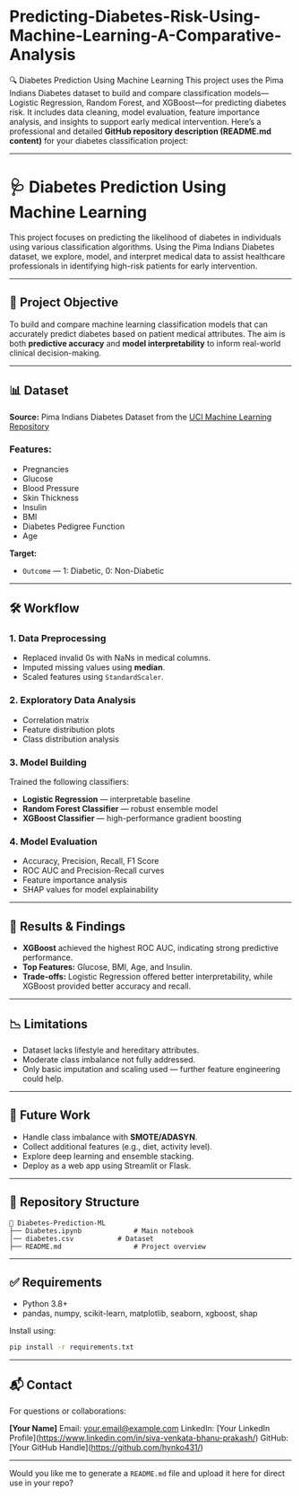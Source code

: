 # Predicting-Diabetes-Risk-Using-Machine-Learning-A-Comparative-Analysis
🔍 Diabetes Prediction Using Machine Learning This project uses the Pima Indians Diabetes dataset to build and compare classification models—Logistic Regression, Random Forest, and XGBoost—for predicting diabetes risk. It includes data cleaning, model evaluation, feature importance analysis, and insights to support early medical intervention.
Here’s a professional and detailed **GitHub repository description (README.md content)** for your diabetes classification project:

---

# 🩺 Diabetes Prediction Using Machine Learning

This project focuses on predicting the likelihood of diabetes in individuals using various classification algorithms. Using the Pima Indians Diabetes dataset, we explore, model, and interpret medical data to assist healthcare professionals in identifying high-risk patients for early intervention.

---

## 🚀 Project Objective

To build and compare machine learning classification models that can accurately predict diabetes based on patient medical attributes. The aim is both **predictive accuracy** and **model interpretability** to inform real-world clinical decision-making.

---

## 📊 Dataset

**Source:** Pima Indians Diabetes Dataset from the [UCI Machine Learning Repository](https://www.kaggle.com/datasets/uciml/pima-indians-diabetes-database)

### Features:

* Pregnancies
* Glucose
* Blood Pressure
* Skin Thickness
* Insulin
* BMI
* Diabetes Pedigree Function
* Age

**Target:**

* `Outcome` — 1: Diabetic, 0: Non-Diabetic

---

## 🛠️ Workflow

### 1. **Data Preprocessing**

* Replaced invalid 0s with NaNs in medical columns.
* Imputed missing values using **median**.
* Scaled features using `StandardScaler`.

### 2. **Exploratory Data Analysis**

* Correlation matrix
* Feature distribution plots
* Class distribution analysis

### 3. **Model Building**

Trained the following classifiers:

* **Logistic Regression** — interpretable baseline
* **Random Forest Classifier** — robust ensemble model
* **XGBoost Classifier** — high-performance gradient boosting

### 4. **Model Evaluation**

* Accuracy, Precision, Recall, F1 Score
* ROC AUC and Precision-Recall curves
* Feature importance analysis
* SHAP values for model explainability

---

## 🧠 Results & Findings

* **XGBoost** achieved the highest ROC AUC, indicating strong predictive performance.
* **Top Features:** Glucose, BMI, Age, and Insulin.
* **Trade-offs:** Logistic Regression offered better interpretability, while XGBoost provided better accuracy and recall.

---

## 📉 Limitations

* Dataset lacks lifestyle and hereditary attributes.
* Moderate class imbalance not fully addressed.
* Only basic imputation and scaling used — further feature engineering could help.

---

## 🔮 Future Work

* Handle class imbalance with **SMOTE/ADASYN**.
* Collect additional features (e.g., diet, activity level).
* Explore deep learning and ensemble stacking.
* Deploy as a web app using Streamlit or Flask.

---

## 📂 Repository Structure

```
📁 Diabetes-Prediction-ML
├── Diabetes.ipynb             # Main notebook
│── diabetes.csv           # Dataset
├── README.md                  # Project overview

```

---

## ✅ Requirements

* Python 3.8+
* pandas, numpy, scikit-learn, matplotlib, seaborn, xgboost, shap

Install using:

```bash
pip install -r requirements.txt
```

---

## 📬 Contact

For questions or collaborations:

**\[Your Name]**
Email: [your.email@example.com](mailto:irakamsivabhanuprakash@gmail.com)
LinkedIn: \[Your LinkedIn Profile](https://www.linkedin.com/in/siva-venkata-bhanu-prakash/)
GitHub: \[Your GitHub Handle](https://github.com/hynko431/)

---

Would you like me to generate a `README.md` file and upload it here for direct use in your repo?
